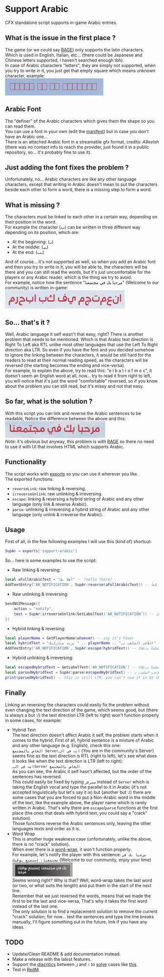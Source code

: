 # Support Arabic
CFX standalone script supports in-game Arabic entries.

## What is the issue in the first place ?
The game (or we could say [RAGE](https://en.wikipedia.org/wiki/Rockstar_Advanced_Game_Engine)) only supports the latin characters.  
Which is used in English, Italian, etc... (there could be Japanese and Chinese letters supported, I haven't searched enough tbh).  
In case of Arabic characters "letters", they are simply not supported, when you try to write in it, you just get that empty square which means unknown character, example:  
![Unknown Characters](https://raw.githubusercontent.com/imperfect-fivem/support-arabic/c536a401e7de5301f335f67287694f6e6855c7b6/images/unknown-characters.png)  

## Arabic Font
The "definer" of the Arabic characters which gives them the shape so you can read them.  
You can use a font in your own (edit the [manifest](https://github.com/imperfect-fivem/support-arabic/blob/85096cd1b45bc54d9a190a86cdf4f2bcb8921a65/fxmanifest.lua#L9)) but in case you don't have an Arabic one...  
There is an attached Arabic font in a streamable gfx format, credits: *A9eelsh* (there was no contact info to reach the provider, just found it in a public repository, so... it's probably fine to use it).

## Just adding the font fixes the problem ?
Unfortunately, no... Arabic characters are like any other language characters, except that writing in Arabic doesn't mean to put the characters beside each other to form a word, there is a missing step to form a word.

## What is missing ?
The characters must be linked to each other in a certain way, depending on their position in the word.  
For example the character (ب) can be written in three different way depending on its position, which are:  
- At the beginning: (بـ)
- At the middle: (ـبـ)
- At the end: (ـب)  

And of course... it's not supported as well, so when you add an Arabic font and then you try to write in it, you will be able to, the characters will be there and you can still read the words, but it's just uncomfortable for the players or any Arabic reader, which is the thing we try to avoid.  
For example, notice how the sentence "مرحبا بك في مجتمعنا" (Welcome to our community) is written in-game:  
![Unlinked Arabic](https://raw.githubusercontent.com/imperfect-fivem/support-arabic/85096cd1b45bc54d9a190a86cdf4f2bcb8921a65/images/unlinked-arabic.png)  

## So... that's it ?
Well, Arabic language it self wasn't that easy, right? There is another problem that needs to be mentioned. Which is that Arabic text direction is Right To Left aka RTL unlike most other languages that use the Left To Right direction aka LTR.
So even if you have the font and you decided somehow to ignore the linking between the characters, it would be still hard for the readers to read at their normal reading speed, as the characters will be reversed (the starting becomes the ending and vice-versa).  
For example, to explain the above, try to read this: "e l b a t r o f m o c", it doesn't seem an English word at all, now... try to read it from right to left, you will notice that it's just the word "comfortable" reversed, so if you know about the problem you can still read, but it's missy and not that easy.

## So far, what is the solution ?
With this script you can link and reverse the Arabic sentences to be readable, Notice the difference between the above and this:  
![Linked Arabic](https://raw.githubusercontent.com/imperfect-fivem/support-arabic/85096cd1b45bc54d9a190a86cdf4f2bcb8921a65/images/linked-arabic.png)  
_Note:_ it's obvious but anyway, this problem is with [RAGE](https://en.wikipedia.org/wiki/Rockstar_Advanced_Game_Engine) so there no need to use it with UI that involves HTML which supports Arabic.

## Functionality
The script works with [exports](https://docs.fivem.net/docs/scripting-reference/runtimes/javascript/functions/exports/) so you can use it wherever you like.  
The exported functions:  
- `reverseLink`: raw linking & reversing.
- `irreverseUnlink`: raw unlinking & irreversing.
- `escape`: linking & reversing a hybrid string of Arabic and any other language (only link & reverse Arabic).
- `parse`: unlinking & irreversing a hybrid string of Arabic and any other language (only unlink & irreverse the Arabic).

## Usage
First of all, in the few following examples I will use this (kind of) shortcut:  
```lua
SupAr = exports['support-arabic']
```  
So... here is some examples to use the script:  
- Raw linking & reversing:  
```lua
local aFullArabicText = "أهلا بك" -- (hello there)
AddTextEntry('AR_NOTIFICATION', SupAr:reverse(aFullArabicText)) -- ﻚﺑ ﻼﻫﺃ
```
- Raw unlinking & irreversing:  
```lua
SendNUIMessage({
	action = "notify",
	text = SupAr:irreverseUnlink(GetLabelText('AR_NOTIFICATION')) -- أهلا بك
})
```
- Hybrid linking & reversing:  
```lua
local playerName = GetPlayerName(whoever) -- say it's Yaser
local hybridText = "يريد منازلتك " .. playerName .. "اللاعب الملقب بـ" -- (The player Yaser wants to compete you)
AddTextEntry('AR_NOTIFICATION', SupAr:escape(hybridText)) -- ـﺑ ﺐﻘﻠﻤﻟﺍ ﺐﻋﻼﻟﺍYaser ﻚﺘﻟﺯﺎﻨﻣ ﺪﻳﺮﻳ
```
- Hybrid unlinking & irreversing:  
```lua
local escapedHybridText = GetLabelText('AR_NOTIFICATION') -- ـﺑ ﺐﻘﻠﻤﻟﺍ ﺐﻋﻼﻟﺍYaser ﻚﺘﻟﺯﺎﻨﻣ ﺪﻳﺮﻳ
local parsedHybridText = SupAr:parse(escapedHybridText) -- اللاعب الملقب بـYaser يريد منازلتك
print(parsedHybridText) -- this is still LTR, you can't use it in UI (HTML) notifications, we'll talk about this
```

## Finally
Linking an reversing the characters could easily fix the problem without even changing the text direction of the game, which seems good, but (there is always a but :/) the text direction LTR (left to right) won't function properly in some cases, for example:  
- Hybrid Text  
The text direction doesn't affect Arabic it self, the problem starts when it comes to the hybrid.
First of all, hybrid sentence is a mixture of Arabic and any other language (e.g. English), check this one:  
<span dir="rtl">`انت في الـServer الخاص بالمجتمع`</span> (You are in the community's Server)  
seems fine as the text direction is RTL (right to left), let's see what does it looks like when the text direction is LTR (left to right):  
<span dir="ltr">`انت في الـServer الخاص بالمجتمع`</span>  
As you can see, the Arabic it self hasn't affected, but the order of the sentences has reversed.  
This could easily be fixed by typing `سيرفر` instead of `Server` which is taking the English vocal and type the parallel to it in Arabic (it's not accepted linguistically but let's say it is) but (another but :/) there are some cases that you are forced to put a Non-Arabic word in the middle of the text, like the example above, the player name which is rarely written in Arabic.
That's why there are ``escape``/``parse`` functions at the first place (the ones that deals with hybrid text, you could say a "crack" solution).  
Those functions reverse the Arabic sentences only, leaving the other languages texts and order as it is.  
- Word Wrap  
This is another huge weakness case (unfortunately, unlike the above, there is no "crack" solution).  
When ever there is a [word-wrap](https://en.wikipedia.org/wiki/Line_wrap_and_word_wrap), it won't function properly.  
For example, let's notify the player with this sentence: `مرحبا بك في مجتمعنا، إستمتع بوقتك` (Welcome to our community, enjoy your time)  
![Wrap Arabic](https://raw.githubusercontent.com/imperfect-fivem/support-arabic/85096cd1b45bc54d9a190a86cdf4f2bcb8921a65/images/wrap-arabic.png)  
Seems wrong right? Why is that? Well, word-wrap takes the last word (or two, or what suits the length) and put them in the start of the next line.  
Remember that we just reversed the words, means that we made the first to be the last and vice-versa, That's why it takes the first word instead of the last one.  
The only solution is to find a replacement solution to remove the current "crack" solution, for now... test the sentences and type the line breaks manually, I'll figure something out in the future, lmk if you have any ideas.

## TODO
- Update/Clean README & add documentation instead.
- Make a release with the latest features.
- Support the [diacritics](https://en.wikipedia.org/wiki/Arabic_diacritics) between `ل` and `ا` to [solve](https://github.com/imperfect-fivem/support-arabic/blob/85096cd1b45bc54d9a190a86cdf4f2bcb8921a65/src/linking.js#L131) cases like [this](https://github.com/imperfect-fivem/support-arabic/blob/85096cd1b45bc54d9a190a86cdf4f2bcb8921a65/examples/test-result.log#L45).
- Test in [RedM](https://redm.net/).
